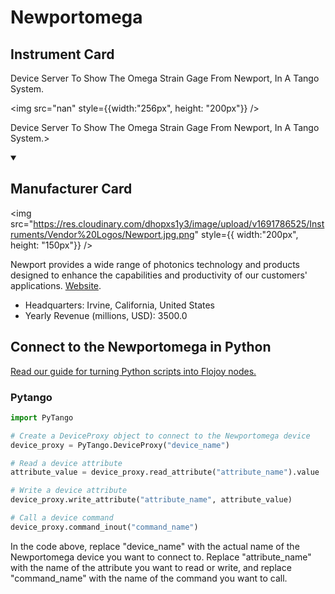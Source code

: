 
# Newportomega

## Instrument Card

<div className="flex">

<div>

Device Server To Show The Omega Strain Gage From Newport, In A Tango System.

</div>

<img src="nan" style={{width:"256px", height: "200px"}} />

</div>

Device Server To Show The Omega Strain Gage From Newport, In A Tango System.>

<details open>
<summary><h2>Manufacturer Card</h2></summary>

<img src="https://res.cloudinary.com/dhopxs1y3/image/upload/v1691786525/Instruments/Vendor%20Logos/Newport.jpg.png" style={{ width:"200px", height: "150px"}} />

Newport provides a wide range of photonics technology and products designed to enhance the capabilities and productivity of our customers' applications. <a href="https://www.newport.com/">Website</a>.

<ul>
  <li>Headquarters: Irvine, California, United States</li>
  <li>Yearly Revenue (millions, USD): 3500.0</li>
</ul>
</details>

## Connect to the Newportomega in Python

[Read our guide for turning Python scripts into Flojoy nodes.](https://docs.flojoy.ai/custom-nodes/creating-custom-node/)


### Pytango

```python
import PyTango

# Create a DeviceProxy object to connect to the Newportomega device
device_proxy = PyTango.DeviceProxy("device_name")

# Read a device attribute
attribute_value = device_proxy.read_attribute("attribute_name").value

# Write a device attribute
device_proxy.write_attribute("attribute_name", attribute_value)

# Call a device command
device_proxy.command_inout("command_name")
```

In the code above, replace "device_name" with the actual name of the Newportomega device you want to connect to. Replace "attribute_name" with the name of the attribute you want to read or write, and replace "command_name" with the name of the command you want to call.

